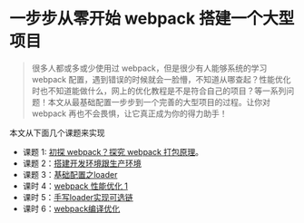 # 一步步从零开始 webpack 搭建一个大型项目

> 很多人都或多或少使用过 webpack，但是很少有人能够系统的学习 webpack 配置，遇到错误的时候就会一脸懵，不知道从哪查起？性能优化时也不知道能做什么，网上的优化教程是不是符合自己的项目？等一系列问题！本文从最基础配置一步步到一个完善的大型项目的过程。让你对 webpack 再也不会畏惧，让它真正成为你的得力助手！

本文从下面几个课题来实现

- 课题 1: [初探 webpack？探究 webpack 打包原理](./docs/课时1.md)。
- 课题 2：[搭建开发环境跟生产环境](./docs/课时2.md)
- 课题 3：[基础配置之loader](./docs/课时3.md)
- 课时 4：[webpack 性能优化 1](./docs/课时4.md)
- 课时 5：[手写loader实现可选链](./docs/课时5.md)
- 课时 6：[webpack编译优化](./docs/课时6.md)
